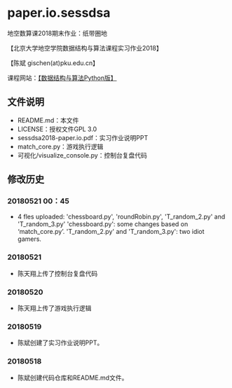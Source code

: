 # paper.io.sessdsa
地空数算课2018期末作业：纸带圈地

【北京大学地空学院数据结构与算法课程实习作业2018】

【陈斌 gischen(at)pku.edu.cn】

课程网站：[【数据结构与算法Python版】](http://gis4g.pku.edu.cn/course/pythonds)

## 文件说明
- README.md：本文件
- LICENSE：授权文件GPL 3.0
- sessdsa2018-paper.io.pdf：实习作业说明PPT
- match_core.py：游戏执行逻辑
- 可视化/visualize_console.py：控制台复盘代码

## 修改历史
### 20180521 00：45
- 4 fles uploaded:
'chessboard.py', 'roundRobin.py', 'T_random_2.py' and 'T_random_3.py'
'chessboard.py': some changes based on ‘match_core.py’. 
'T_random_2.py' and 'T_random_3.py': two idiot gamers.

### 20180521
- 陈天翔上传了控制台复盘代码

### 20180520
- 陈天翔上传了游戏执行逻辑

### 20180519
- 陈斌创建了实习作业说明PPT。

### 20180518
- 陈斌创建代码仓库和README.md文件。

